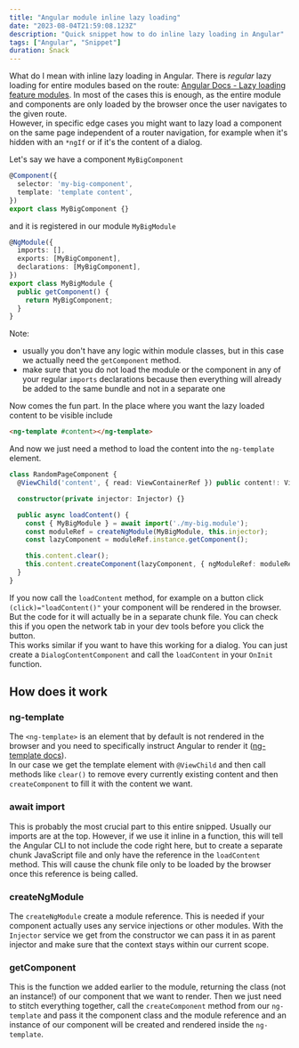 ```yaml
---
title: "Angular module inline lazy loading"
date: "2023-08-04T21:59:08.123Z"
description: "Quick snippet how to do inline lazy loading in Angular"
tags: ["Angular", "Snippet"]
duration: Snack
---
```


What do I mean with inline lazy loading in Angular. There is *regular* lazy loading for entire modules based on the route: 
[Angular Docs - Lazy loading feature modules](https://angular.io/guide/lazy-loading-ngmodules). In most of the cases this is enough, as 
the entire module and components are only loaded by the browser once the user navigates to the given route.  
However, in specific edge cases you might want to lazy load a component on the same page independent of a router navigation, 
for example when it's hidden with an `*ngIf` or if it's the content of a dialog.

Let's say we have a component `MyBigComponent`
```typescript
@Component({
  selector: 'my-big-component',
  template: 'template content',
})
export class MyBigComponent {}
```

and it is registered in our module `MyBigModule`
```typescript
@NgModule({
  imports: [],
  exports: [MyBigComponent],
  declarations: [MyBigComponent],
})
export class MyBigModule {
  public getComponent() {
    return MyBigComponent;
  }
}
```

Note: 
- usually you don't have any logic within module classes, but in this case we actually need the `getComponent` method.
- make sure that you do not load the module or the component in any of your regular `imports` declarations because then everything will already be added to the same bundle and not in a separate one

Now comes the fun part. In the place where you want the lazy loaded content to be visible include 
```html
<ng-template #content></ng-template>
```

And now we just need a method to load the content into the `ng-template` element.

```typescript
class RandomPageComponent {
  @ViewChild('content', { read: ViewContainerRef }) public content!: ViewContainerRef;

  constructor(private injector: Injector) {}

  public async loadContent() {
    const { MyBigModule } = await import('./my-big.module');
    const moduleRef = createNgModule(MyBigModule, this.injector);
    const lazyComponent = moduleRef.instance.getComponent();

    this.content.clear();
    this.content.createComponent(lazyComponent, { ngModuleRef: moduleRef });
  }
}
```

If you now call the `loadContent` method, for example on a button click `(click)="loadContent()"` your component will be rendered in the browser.   
But the code for it will actually be in a separate chunk file. You can check this if you open the network tab in your dev tools before you click the button.  
This works similar if you want to have this working for a dialog. You can just create a `DialogContentComponent` and call the `loadContent` in your `OnInit` function.

## How does it work

### ng-template
The `<ng-template>` is an element that by default is not rendered in the browser and you need to specifically instruct Angular 
to render it ([ng-template docs](https://angular.io/api/core/ng-template)).  
In our case we get the template element with `@ViewChild` and then call methods like `clear()` to remove every currently existing content 
and then `createComponent` to fill it with the content we want.

### await import
This is probably the most crucial part to this entire snipped. Usually our imports are at the top. However, if we use it inline in a function, this 
will tell the Angular CLI to not include the code right here, but to create a separate chunk JavaScript file and only have the reference in the 
`loadContent` method. This will cause the chunk file only to be loaded by the browser once this reference is being called.

### createNgModule
The `createNgModule` create a module reference. This is needed if your component actually uses any service injections or other modules. 
With the `Injector` service we get from the constructor we can pass it in as parent injector and make sure that the context stays 
within our current scope.

### getComponent
This is the function we added earlier to the module, returning the class (not an instance!) of our component that we want to render.
Then we just need to stitch everything together, call the `createComponent` method from our `ng-template` and pass it the component class and the 
module reference and an instance of our component will be created and rendered inside the `ng-template`.